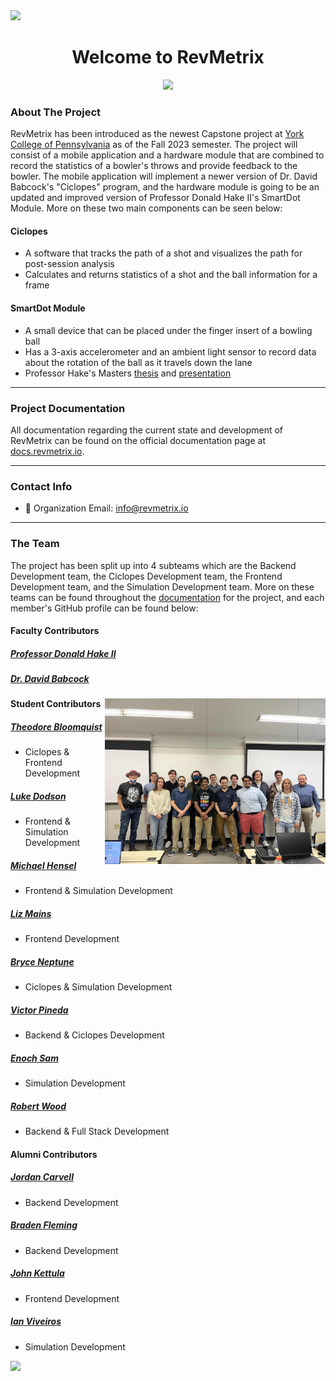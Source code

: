<!--horizontal divider(gradiant)-->
<img src="https://user-images.githubusercontent.com/73097560/115834477-dbab4500-a447-11eb-908a-139a6edaec5c.gif">

<h1 align="center">Welcome to RevMetrix</h1>

<p align="center">
    <img width="200" src="https://github.com/YCP-Rev-Metrix/Wiki/blob/main/static/images/logo.png">
</p>

### About The Project
RevMetrix has been introduced as the newest Capstone project at [York College of Pennsylvania](https://ycp.edu/) as of the Fall 2023 semester.  The project will consist of a mobile application and a hardware module that are combined to record the statistics of a bowler's throws and provide feedback to the bowler.  The mobile application will implement a newer version of Dr. David Babcock's "Ciclopes" program, and the hardware module is going to be an updated and improved version of Professor Donald Hake II's SmartDot Module.  More on these two main components can be seen below:

#### Ciclopes
  - A software that tracks the path of a shot and visualizes the path for post-session analysis
  - Calculates and returns statistics of a shot and the ball information for a frame

#### SmartDot Module
  - A small device that can be placed under the finger insert of a bowling ball
  - Has a 3-axis accelerometer and an ambient light sensor to record data about the rotation of the ball as it travels down the lane
  - Professor Hake's Masters [thesis](https://ycpcs.github.io/cs400-fall2023/projects/RevMetrix-Project/Hake-MEngESci-Masters-Thesis.pdf) and [presentation](https://ycpcs.github.io/cs400-fall2023/projects/RevMetrix-Project/Hake-MEngESci-Masters-Defense-Presentation.pdf)

-----

### Project Documentation
All documentation regarding the current state and development of RevMetrix can be found on the official documentation page at [docs.revmetrix.io](https://docs.revmetrix.io/).

-----

### Contact Info
 - 📧 Organization Email: <a href="mailto:info@revmetrix.io">info@revmetrix.io</a>
 
-----

### The Team
The project has been split up into 4 subteams which are the Backend Development team, the Ciclopes Development team, the Frontend Development team, and the Simulation Development team.  More on these teams can be found throughout the [documentation](https://docs.revmetrix.io/) for the project, and each member's GitHub profile can be found below:

#### Faculty Contributors
##### [Professor Donald Hake II](https://docs.revmetrix.io/more/members/donald-hake-ii/index.html)
##### [Dr. David Babcock](https://docs.revmetrix.io/more/members/david-babcock/index.html)
<img width="70%" align="right" alt="Github" src="https://github.com/YCP-Rev-Metrix/Wiki/blob/main/content/Project%20Milestones/Fall%202023/MS1%20-%20Minimal%20Working%20System/MS1_Pic.jpg" />

#### Student Contributors
##### [Theodore Bloomquist](https://docs.revmetrix.io/more/members/theodore-bloomquist/index.html)
  - Ciclopes & Frontend Development

##### [Luke Dodson](https://docs.revmetrix.io/more/members/luke-dodson/index.html)
  - Frontend & Simulation Development

##### [Michael Hensel](https://docs.revmetrix.io/more/members/michael-hensel/index.html)
  - Frontend & Simulation Development

##### [Liz Mains](https://docs.revmetrix.io/more/members/liz-mains/index.html)
  - Frontend Development

##### [Bryce Neptune](https://docs.revmetrix.io/more/members/bryce-neptune/index.html)
  - Ciclopes & Simulation Development

##### [Victor Pineda](https://docs.revmetrix.io/more/members/victor-pineda/index.html)
  - Backend & Ciclopes Development

##### [Enoch Sam](https://docs.revmetrix.io/more/members/enoch-sam/index.html)
  - Simulation Development

##### [Robert Wood](https://docs.revmetrix.io/more/members/robert-wood/index.html)
  - Backend & Full Stack Development

#### Alumni Contributors
##### [Jordan Carvell](https://docs.revmetrix.io/more/members/jordan-carvell/index.html)
   - Backend Development

##### [Braden Fleming](https://docs.revmetrix.io/more/members/braden-fleming/index.html)
   - Backend Development

##### [John Kettula](https://docs.revmetrix.io/more/members/john-kettula/index.html)
   - Frontend Development

##### [Ian Viveiros](https://docs.revmetrix.io/more/members/ian-viveiros/index.html)
   - Simulation Development
<!--horizontal divider(gradiant)-->
<img src="https://user-images.githubusercontent.com/73097560/115834477-dbab4500-a447-11eb-908a-139a6edaec5c.gif">
